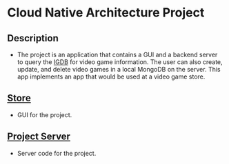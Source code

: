 # Cloud Native Architecture Project

## Description
 - The project is an application that contains a GUI and a backend server to query the [IGDB](https://www.igdb.com) for video game information. The user can also create, update, and delete video games in a local MongoDB on the server. This app implements an app that would be used at a video game store.

## [Store](https://github.com/gbass2/CloudNativeArchitecture/tree/main/projects/Store)
 - GUI for the project.

## [Project Server](https://github.com/gbass2/CloudNativeArchitecture/tree/main/projects/project%20server)
 - Server code for the project.
